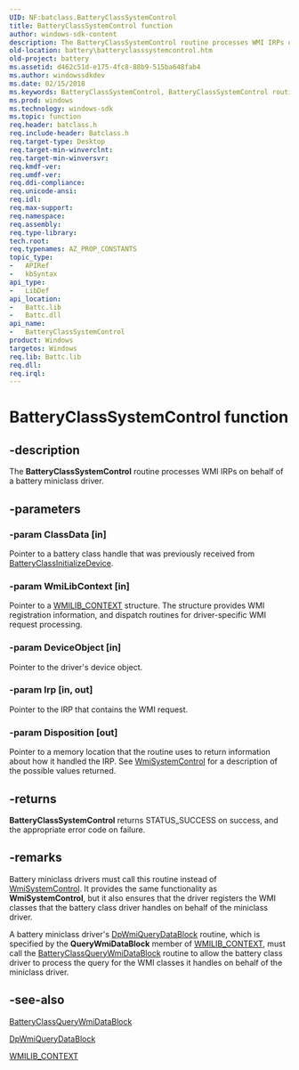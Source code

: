 ```yaml
---
UID: NF:batclass.BatteryClassSystemControl
title: BatteryClassSystemControl function
author: windows-sdk-content
description: The BatteryClassSystemControl routine processes WMI IRPs on behalf of a battery miniclass driver.
old-location: battery\batteryclasssystemcontrol.htm
old-project: battery
ms.assetid: d462c51d-e175-4fc8-88b9-515ba648fab4
ms.author: windowssdkdev
ms.date: 02/15/2018
ms.keywords: BatteryClassSystemControl, BatteryClassSystemControl routine [Battery Devices], bat-rtn_4e2bda63-ff7a-420f-96af-fa0d5041479b.xml, batclass/BatteryClassSystemControl, battery.batteryclasssystemcontrol
ms.prod: windows
ms.technology: windows-sdk
ms.topic: function
req.header: batclass.h
req.include-header: Batclass.h
req.target-type: Desktop
req.target-min-winverclnt: 
req.target-min-winversvr: 
req.kmdf-ver: 
req.umdf-ver: 
req.ddi-compliance: 
req.unicode-ansi: 
req.idl: 
req.max-support: 
req.namespace: 
req.assembly: 
req.type-library: 
tech.root: 
req.typenames: AZ_PROP_CONSTANTS
topic_type:
-	APIRef
-	kbSyntax
api_type:
-	LibDef
api_location:
-	Battc.lib
-	Battc.dll
api_name:
-	BatteryClassSystemControl
product: Windows
targetos: Windows
req.lib: Battc.lib
req.dll: 
req.irql: 
---
```


# BatteryClassSystemControl function


## -description


The <b>BatteryClassSystemControl</b> routine processes WMI IRPs on behalf of a battery miniclass driver.


## -parameters




### -param ClassData [in]

Pointer to a battery class handle that was previously received from <a href="https://msdn.microsoft.com/library/windows/hardware/ff536266">BatteryClassInitializeDevice</a>.


### -param WmiLibContext [in]

Pointer to a <a href="https://msdn.microsoft.com/library/windows/hardware/ff565813">WMILIB_CONTEXT</a> structure.  The structure provides WMI registration information, and dispatch routines for driver-specific WMI request processing.


### -param DeviceObject [in]

Pointer to the driver's device object.


### -param Irp [in, out]

Pointer to the IRP that contains the WMI request.


### -param Disposition [out]

Pointer to a memory location that the routine uses to return information about how it handled the IRP.  See <a href="https://msdn.microsoft.com/library/windows/hardware/ff565834">WmiSystemControl</a> for a description of the possible values returned.


## -returns



<b>BatteryClassSystemControl</b> returns STATUS_SUCCESS on success, and the appropriate error code on failure.




## -remarks



Battery miniclass drivers must call this routine instead of <a href="https://msdn.microsoft.com/library/windows/hardware/ff565834">WmiSystemControl</a>.  It provides the same functionality as <b>WmiSystemControl</b>, but it also ensures that the driver registers the WMI classes that the battery class driver handles on behalf of the miniclass driver.

A battery miniclass driver's <a href="https://msdn.microsoft.com/library/windows/hardware/ff544096">DpWmiQueryDataBlock</a> routine, which is specified by the <b>QueryWmiDataBlock</b> member of <a href="https://msdn.microsoft.com/library/windows/hardware/ff565813">WMILIB_CONTEXT</a>, must call the <a href="https://msdn.microsoft.com/library/windows/hardware/ff536268">BatteryClassQueryWmiDataBlock</a> routine to allow the battery class driver to process the query for the WMI classes it handles on behalf of the miniclass driver.




## -see-also




<a href="https://msdn.microsoft.com/library/windows/hardware/ff536268">BatteryClassQueryWmiDataBlock</a>



<a href="https://msdn.microsoft.com/library/windows/hardware/ff544096">DpWmiQueryDataBlock</a>



<a href="https://msdn.microsoft.com/library/windows/hardware/ff565813">WMILIB_CONTEXT</a>
 

 


